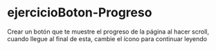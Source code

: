 # ejercicioBoton-Progreso
Crear un botón que te muestre el progreso de la página al hacer scroll, cuando llegue al final de esta, cambie el ícono para continuar leyendo
